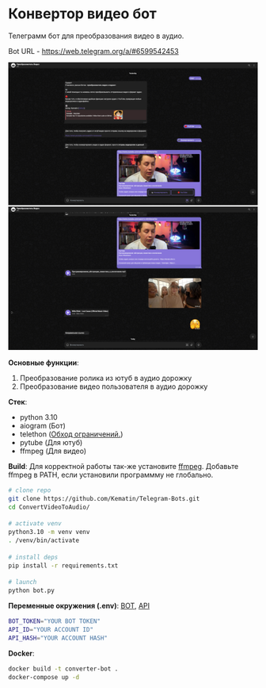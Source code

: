# Конвертор видео бот

Телеграмм бот для преобразования видео в аудио.

Bot URL - https://web.telegram.org/a/#6599542453

![example1](example/first1.png)
![example2](example/second2.png)

**Основные функции**:
1. Преобразование ролика из ютуб в аудио дорожку
2. Преобразование видео пользователя в аудио дорожку

**Стек**:
- python 3.10
- aiogram (Бот)
- telethon ([Обход ограничений.](https://github.com/aiogram/aiogram/discussions/557))
- pytube (Для ютуб)
- ffmpeg (Для видео)

**Build**:
Для корректной работы так-же установите
[ffmpeg](https://www.ffmpeg.org/download.html). Добавьте ffmpeg в PATH, если установили программму не глобально.
```bash
# clone repo
git clone https://github.com/Kematin/Telegram-Bots.git
cd ConvertVideoToAudio/

# activate venv
python3.10 -m venv venv
. /venv/bin/activate

# install deps
pip install -r requirements.txt

# launch
python bot.py
```

**Переменные окружения (.env)**:
[BOT](https://web.telegram.org/a/#93372553), [API](https://my.telegram.org/)
```bash
BOT_TOKEN="YOUR BOT TOKEN"
API_ID="YOUR ACCOUNT ID"
API_HASH="YOUR ACCOUNT HASH"
```

**Docker**:
```bash
docker build -t converter-bot .
docker-compose up -d
```
